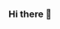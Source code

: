 ### Hi there 👋

<!--
Hello, nice to meet you! I'm the founder of [arete.gallery](url) where I develop on social practice art, community building tools and data science for social impact. My GitHub profile will show you an assortment of personal projects, work experiences, and works in progress. Most of my projects are built using some combination of R for analysis, D3 for visuals, Svelte for frontend experience.

If you'd like to ask any questions about my process, or would like to collaborate on a project, feel free to reach out via email!

For artistic or social impact: x@arete.gallery 
For data science: xaviorlewis@uchicago.edu
-->
